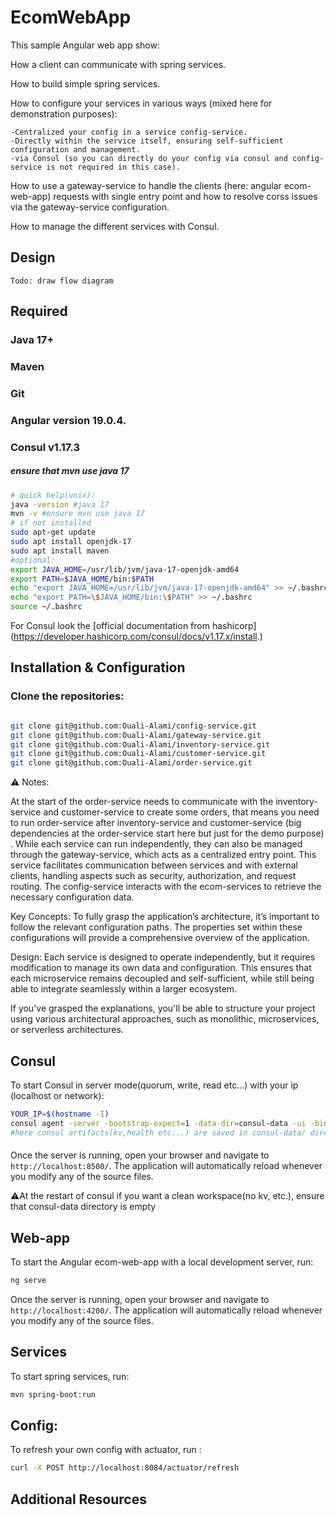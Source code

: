 # EcomWebApp

This sample Angular web app show:

How a client can communicate with spring services.

How to build simple spring services.

How to configure your services in various ways (mixed here for demonstration purposes):

    -Centralized your config in a service config-service.
    -Directly within the service itself, ensuring self-sufficient configuration and management. 
    -via Consul (so you can directly do your config via consul and config-service is not required in this case).

How to use a gateway-service to handle the clients (here: angular ecom-web-app) requests with single entry point and how to resolve corss issues via the gateway-service configuration.

How to manage the different services with Consul.

## Design

    Todo: draw flow diagram

## Required

### **Java 17+**
### **Maven**
### **Git**
### **Angular version 19.0.4.**
### **Consul v1.17.3**


##### ensure that mvn use java 17
```bash
# quick help(unix):
java -version #java 17
mvn -v #ensure mvn use java 17
# if not installed
sudo apt-get update
sudo apt install openjdk-17
sudo apt install maven
#optional:
export JAVA_HOME=/usr/lib/jvm/java-17-openjdk-amd64
export PATH=$JAVA_HOME/bin:$PATH
echo "export JAVA_HOME=/usr/lib/jvm/java-17-openjdk-amd64" >> ~/.bashrc
echo "export PATH=\$JAVA_HOME/bin:\$PATH" >> ~/.bashrc
source ~/.bashrc
```
For Consul look the [official documentation from hashicorp] (https://developer.hashicorp.com/consul/docs/v1.17.x/install.)

## Installation & Configuration

### Clone the repositories:
```bash

git clone git@github.com:Ouali-Alami/config-service.git
git clone git@github.com:Ouali-Alami/gateway-service.git
git clone git@github.com:Ouali-Alami/inventory-service.git
git clone git@github.com:Ouali-Alami/customer-service.git
git clone git@github.com:Ouali-Alami/order-service.git
```
⚠️ Notes:

At the start of the order-service needs to communicate with the inventory-service and customer-service to create some orders,
that means you need to run order-service after inventory-service and customer-service (big dependencies at the order-service start here but just for the demo purpose) .
While each service can run independently, they can also be managed through the gateway-service, which acts as a centralized entry point. 
This service facilitates communication between services and with external clients, handling aspects such as security, authorization, and request routing.
The config-service interacts with the ecom-services to retrieve the necessary configuration data.

Key Concepts:
To fully grasp the application’s architecture, it’s important to follow the relevant configuration paths. 
The properties set within these configurations will provide a comprehensive overview of the application.

Design:
Each service is designed to operate independently, but it requires modification to manage its own data and configuration. 
This ensures that each microservice remains decoupled and self-sufficient, while still being able to integrate seamlessly within a larger ecosystem.

If you've grasped the explanations, you'll be able to structure your project using various architectural approaches, 
such as monolithic, microservices, or serverless architectures.

## Consul

To start Consul in server mode(quorum, write, read etc...) with your ip (localhost or network):

```bash
YOUR_IP=$(hostname -I)
consul agent -server -bootstrap-expect=1 -data-dir=consul-data -ui -bind=$YOUR_IP
#here consul artifacts(kv,health etc...) are saved in consul-data/ directory feel free to change it with your path...
```
#### 
Once the server is running, open your browser and navigate to `http://localhost:8500/`. The application will automatically reload whenever you modify any of the source files.

⚠️At the restart of consul if you want a clean workspace(no kv, etc.), ensure that consul-data directory is empty

## Web-app

To start the Angular ecom-web-app with a local development server, run:

```bash
ng serve
```

Once the server is running, open your browser and navigate to `http://localhost:4200/`. The application will automatically reload whenever you modify any of the source files.

## Services 

To start spring services, run:

```bash
mvn spring-boot:run
```

## Config:

To refresh your own config with actuator, run :

```bash
curl -X POST http://localhost:8084/actuator/refresh
```

## Additional Resources
